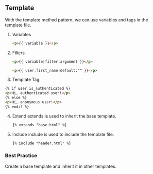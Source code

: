 ## Template

With the template method pattern, we can use variables and tags in the template file.

1. Variables

   ```html
   <p>{{ variable }}</p>
   ```

2. Filters

   ```html
   <p>{{ variable|filter:argument }}</p>
   ```

   ```html
   <p>{{ user.first_name|default:"" }}</p>
   ```

3. Template Tag

```html
{% if user.is_authenticated %}
<p>Hi, authenticated user!</p>
{% else %}
<p>Hi, anonymous user!</p>
{% endif %}
```

4. Extend
   extends is used to inherit the base template.

   ```html
   {% extends "base.html" %}
   ```

5. Include
   include is used to include the template file.
   ```html
   {% include "header.html" %}
   ```

### Best Practice

Create a base template and inherit it in other templates.
